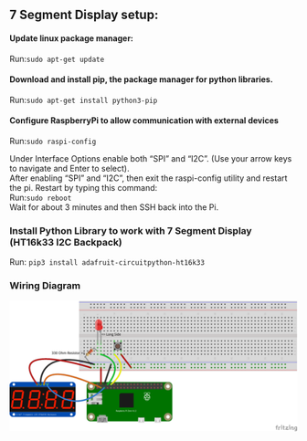 ## 7 Segment Display setup:

#### Update linux package manager:
Run:```sudo apt-get update``` 
#### Download and install pip, the package manager for python libraries.
Run:```sudo apt-get install python3-pip```
#### Configure RaspberryPi to allow communication with external devices
Run:```sudo raspi-config```

Under Interface Options enable both “SPI” and “I2C”. 
(Use your arrow keys to navigate and Enter to select).  
After enabling “SPI” and “I2C”, then exit the raspi-config utility and restart the pi.
Restart by typing this command:   
Run:```sudo reboot```  
Wait for about 3 minutes and then SSH back into the Pi.

### Install Python Library to work with 7 Segment Display (HT16k33 I2C Backpack)

Run: ```pip3 install adafruit-circuitpython-ht16k33```

### Wiring Diagram

![Seven Segment Wiring](/diagrams/7SevenSegmentDisplay_bb.png)
